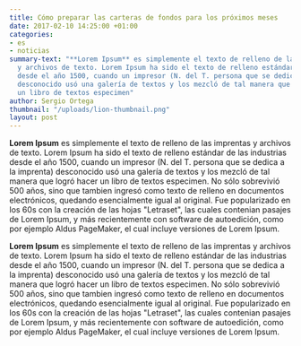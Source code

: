 ```yaml
---
title: Cómo preparar las carteras de fondos para los próximos meses
date: 2017-02-10 14:25:00 +01:00
categories:
- es
- noticias
summary-text: "**Lorem Ipsum** es simplemente el texto de relleno de las imprentas
  y archivos de texto. Lorem Ipsum ha sido el texto de relleno estándar de las industrias
  desde el año 1500, cuando un impresor (N. del T. persona que se dedica a la imprenta)
  desconocido usó una galería de textos y los mezcló de tal manera que logró hacer
  un libro de textos especimen"
author: Sergio Ortega
thumbnail: "/uploads/lion-thumbnail.png"
layout: post
---
```


**Lorem Ipsum** es simplemente el texto de relleno de las imprentas y archivos de texto. Lorem Ipsum ha sido el texto de relleno estándar de las industrias desde el año 1500, cuando un impresor (N. del T. persona que se dedica a la imprenta) desconocido usó una galería de textos y los mezcló de tal manera que logró hacer un libro de textos especimen. No sólo sobrevivió 500 años, sino que tambien ingresó como texto de relleno en documentos electrónicos, quedando esencialmente igual al original. Fue popularizado en los 60s con la creación de las hojas "Letraset", las cuales contenian pasajes de Lorem Ipsum, y más recientemente con software de autoedición, como por ejemplo Aldus PageMaker, el cual incluye versiones de Lorem Ipsum.

**Lorem Ipsum** es simplemente el texto de relleno de las imprentas y archivos de texto. Lorem Ipsum ha sido el texto de relleno estándar de las industrias desde el año 1500, cuando un impresor (N. del T. persona que se dedica a la imprenta) desconocido usó una galería de textos y los mezcló de tal manera que logró hacer un libro de textos especimen. No sólo sobrevivió 500 años, sino que tambien ingresó como texto de relleno en documentos electrónicos, quedando esencialmente igual al original. Fue popularizado en los 60s con la creación de las hojas "Letraset", las cuales contenian pasajes de Lorem Ipsum, y más recientemente con software de autoedición, como por ejemplo Aldus PageMaker, el cual incluye versiones de Lorem Ipsum.